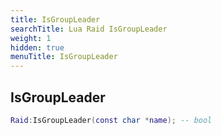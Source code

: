 ```yaml
---
title: IsGroupLeader
searchTitle: Lua Raid IsGroupLeader
weight: 1
hidden: true
menuTitle: IsGroupLeader
---
```

## IsGroupLeader
```lua
Raid:IsGroupLeader(const char *name); -- bool
```